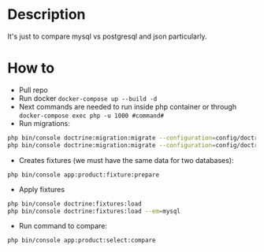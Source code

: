# Description

It's just to compare mysql vs postgresql and json particularly.

# How to

* Pull repo
* Run docker `docker-compose up --build -d`
* Next commands are needed to run inside php container or through
  `docker-compose exec php -u 1000 #command#`
* Run migrations:

```bash
php bin/console doctrine:migration:migrate --configuration=config/doctrine_migrations/postgres.yaml
php bin/console doctrine:migration:migrate --configuration=config/doctrine_migrations/mysql.yaml
```

* Creates fixtures (we must have the same data for two databases):

```shell 
php bin/console app:product:fixture:prepare
```

* Apply fixtures

```bash
php bin/console doctrine:fixtures:load
php bin/console doctrine:fixtures:load --em=mysql
```

* Run command to compare:

```shell
php bin/console app:product:select:compare
```


